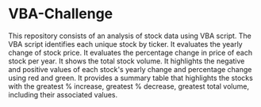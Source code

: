 # VBA-Challenge
This repository consists of an analysis of stock data using VBA script. 
The VBA script identifies each unique stock by ticker.
It evaluates the yearly change of stock price.
It evaluates the percentage change in price of each stock per year.
It shows the total stock volume.
It highlights the negative and positive values of each stock's yearly change and percentage change using red and green. 
It provides a summary table that highlights the stocks with the greatest % increase, greatest % decrease, greatest total volume, including their associated values.
